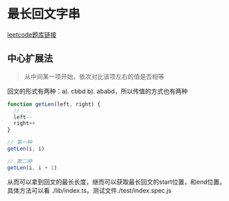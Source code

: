 # 最长回文字串
[leetcode题库链接](https://leetcode-cn.com/problems/longest-palindromic-substring/submissions/)

## 中心扩展法

>从中间某一项开始，依次对比该项左右的值是否相等

  回文的形式有两种：a). cbbd b). ababd，所以传值的方式也有两种

```js
function getLen(left, right) {
  // ...
  left--
  right++
}

// 第一种
getLen(i, i)

// 第二种
getLen(i, i + 1)
```

从而可以拿到回文的最长长度，继而可以获取最长回文的start位置，和end位置。具体方法可以看 ./lib/index.ts。测试文件./test/index.spec.js
